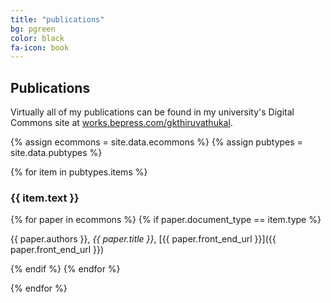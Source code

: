 ```yaml
---
title: "publications"
bg: pgreen
color: black
fa-icon: book
---
```


## Publications

Virtually all of my publications can be found in my university's Digital Commons site at [works.bepress.com/gkthiruvathukal](https://works.bepress.com/gkthiruvathukal/).

{% assign ecommons = site.data.ecommons %}
{% assign pubtypes = site.data.pubtypes %}

{% for item in pubtypes.items %}
### {{ item.text }}

{% for paper in ecommons %}
{% if paper.document_type == item.type %}

{{ paper.authors }}, *{{ paper.title }}*, [{{ paper.front_end_url }}]({{ paper.front_end_url }})

{% endif %}
{% endfor %}

{% endfor %}

